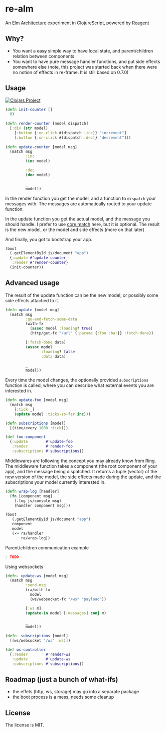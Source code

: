 # re-alm

An [Elm Architecture](https://guide.elm-lang.org/architecture/) experiment in ClojureScript, powered by [Reagent](http://reagent-project.github.io/)
 
## Why?

- You want a ~~easy~~ simple way to have local state, and parent/children relation between components.
- You want to have pure message handler functions, and put side effects somewhere else (note, this project was started back when there were no notion of effects in re-frame. It is still based on 0.7.0)

## Usage

[![Clojars Project](https://img.shields.io/clojars/v/re-alm.svg)](https://clojars.org/re-alm)

```clojure
(defn init-counter []
  0)
  
(defn render-counter [model dispatch]
  [:div (str model)
    [:button {:on-click #(dispatch :inc)} "increment"]
    [:button {:on-click #(dispatch :dec)} "decrement"]])
    
(defn update-counter [model msg]
  (match msg
         :inc
         (inc model)

         :dec
         (dec model)

         _
         model))
```

In the render function you get the model, and a function to `dispatch` your messages with. The messages are automatically routed to your update function. 

In the update function you get the actual model, and the message you should handle. I prefer to use [core.match](https://github.com/clojure/core.match) here, but it is optional. The result is the new model, or the model and side effects (more on that later)

And finally, you got to bootstrap your app.

 ```clojure
 (boot
   (.getElementById js/document "app")
   {:update #'update-counter
    :render #'render-counter}
   (init-counter))
```

## Advanced usage

The result of the update function can be the new model, or possibly some side effects attached to it.

```clojure
(defn update [model msg]
  (match msg
         :go-and-fetch-some-data
         (with-fx
           (assoc model :loading? true)
           (http/get-fx "/url" {:params {:foo :bar}} :fetch-done))

         [:fetch-done data]
         (assoc model
                :loading? false
                :data data)
                
         _
         model))
```

Every time the model changes, the optionally provided `subscriptions` function is called, where you can describe what external events you are interested in.

```clojure
(defn update-foo [model msg]
  (match msg
    [:tick _]
    (update model :ticks-so-far inc)))

(defn subscriptions [model]
  [(time/every 1000 :tick)])

(def foo-component
  {:update        #'update-foo
   :render        #'render-foo
   :subscriptions #'subscriptions})
```

Middlewares are following the concept you may already know from Ring. The middleware function takes a component (the root component of your app), and the message being dispatched. It returns a tuple (vector) of the new version of the model, the side effects made during the update, and the subscriptions your model currently interested in.

```clojure
(defn wrap-log [handler]
  (fn [component msg]
    (.log js/console msg)
    (handler component msg)))

(boot
   (.getElementById js/document "app")
   component
   model
   (-> ra/handler
       ra/wrap-log))
```

Parent/children communication example

```clojure
; TODO
```

Using websockets

```clojure
(defn- update-ws [model msg]
  (match msg
         :send-msg
         (ra/with-fx
           model
           (ws/websocket-fx "/ws" "payload"))

         [:ws m]
         (update-in model [:messages] conj m)

         _
         model))

(defn- subscriptions [model]
  [(ws/websocket "/ws" :ws)])

(def ws-controller
  {:render        #'render-ws
   :update        #'update-ws
   :subscriptions #'subscriptions})
```

## Roadmap (just a bunch of what-ifs)

- the effets (http, ws, storage) may go into a separate package
- the boot process is a mess, needs some cleanup

## License

The license is MIT.

